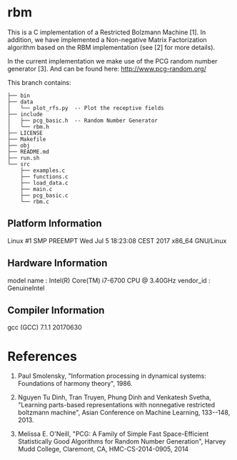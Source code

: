 # rbm

This is a C implementation of a Restricted Bolzmann Machine [1]. In addition, we have implemented a Non-negative Matrix 
Factorization algorithm based on the RBM implementation (see [2] for more details). 

In the current implementation we make use of the PCG random number generator [3]. And can be found here: http://www.pcg-random.org/

This branch contains: 
```
├── bin
├── data
│   └── plot_rfs.py  -- Plot the receptive fields
├── include
│   ├── pcg_basic.h  -- Random Number Generator
│   └── rbm.h
├── LICENSE
├── Makefile
├── obj
├── README.md
├── run.sh
└── src
    ├── examples.c
    ├── functions.c
    ├── load_data.c
    ├── main.c
    ├── pcg_basic.c
    └── rbm.c
```


## Platform Information
Linux #1 SMP PREEMPT Wed Jul 5 18:23:08 CEST 2017 x86_64 GNU/Linux

## Hardware Information
model name	: Intel(R) Core(TM) i7-6700 CPU @ 3.40GHz
vendor_id	: GenuineIntel

## Compiler Information
gcc (GCC) 7.1.1 20170630


References
==========

1. Paul Smolensky, "Information processing in dynamical systems: Foundations of harmony theory", 1986.

2. Nguyen Tu Dinh, Tran Truyen, Phung Dinh and Venkatesh Svetha, "Learning parts-based representations with nonnegative restricted boltzmann machine", Asian Conference on Machine Learning, 133--148, 2013.

3. Melissa E. O'Neill, "PCG: A Family of Simple Fast Space-Efficient Statistically Good Algorithms for Random Number Generation",
Harvey Mudd College, Claremont, CA, HMC-CS-2014-0905, 2014
